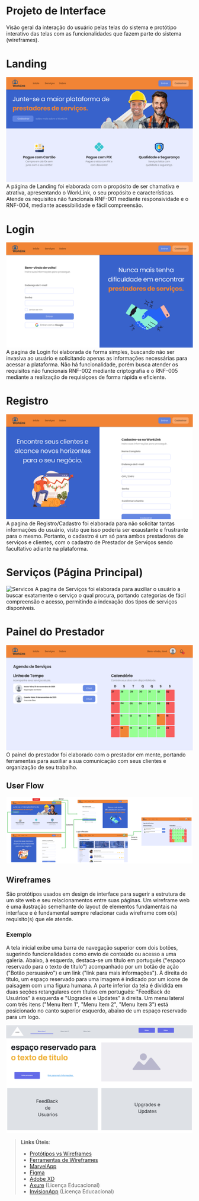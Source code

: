 
# Projeto de Interface

Visão geral da interação do usuário pelas telas do sistema e protótipo interativo das telas com as funcionalidades que fazem parte do sistema (wireframes).

# Landing
![Landing](img/pages/landing.png)
A página de Landing foi elaborada com o propósito de ser chamativa e atrativa, apresentando o WorkLink, o seu propósito e características.
Atende os requisitos não funcionais RNF-001 mediante responsividade e o RNF-004, mediante acessibilidade e fácil compreensão.

# Login
![Login](img/pages/login.png)
A pagina de Login foi elaborada de forma simples, buscando não ser invasiva ao usuário e solicitando apenas as informações necessárias para acessar a plataforma.
Não há funcionalidade, porém busca atender os requisitos não funcionais RNF-002	mediante criptografia e o RNF-005	mediante a realização de requisiçoes de forma rápida e eficiente.

# Registro
![Registro](img/pages/register.png)
A pagina de Registro/Cadastro foi elaborada para não solicitar tantas informações do usuário, visto que isso poderia ser exaustante e frustrante para o mesmo. Portanto, o cadastro é um só para ambos prestadores de serviços e clientes, com o cadastro de Prestador de Serviços sendo facultativo adiante na plataforma.

# Serviços (Página Principal)
![Servicos](img/pages/serviços.png)
A pagina de Serviços foi elaborada para auxiliar o usuário a buscar exatamente o serviço o qual procura, portando categorias de fácil compreensão e acesso, permitindo a indexação dos tipos de serviços disponíveis.

# Painel do Prestador
![Painel do Prestador](img/pages/painel.png)
O painel do prestador foi elaborado com o prestador em mente, portando ferramentas para auxiliar a sua comunicação com seus clientes e organização de seu trabalho.

## User Flow

![UserFlow](img/charts/userflow.png)

## Wireframes

São protótipos usados em design de interface para sugerir a estrutura de um site web e seu relacionamentos entre suas páginas. Um wireframe web é uma ilustração semelhante do layout de elementos fundamentais na interface e é fundamental sempre relacionar cada wireframe com o(s) requisito(s) que ele atende.

### Exemplo

A tela inicial exibe uma barra de navegação superior com dois botões, sugerindo funcionalidades como envio de conteúdo ou acesso a uma galeria. Abaixo, à esquerda, destaca-se um título em português ("espaço reservado para o texto de título") acompanhado por um botão de ação ("Botão persuasivo") e um link ("link para mais informações"). À direita do título, um espaço reservado para uma imagem é indicado por um ícone de paisagem com uma figura humana. A parte inferior da tela é dividida em duas seções retangulares com títulos em português: "FeedBack de Usuários" à esquerda e "Upgrades e Updates" à direita. Um menu lateral com três itens ("Menu Item 1", "Menu Item 2", "Menu Item 3") está posicionado no canto superior esquerdo, abaixo de um espaço reservado para um logo.

![Exemplo de Wireframe](/docs/img/wireframe.png)

 
> **Links Úteis**:
> - [Protótipos vs Wireframes](https://www.nngroup.com/videos/prototypes-vs-wireframes-ux-projects/)
> - [Ferramentas de Wireframes](https://rockcontent.com/blog/wireframes/)
> - [MarvelApp](https://marvelapp.com/developers/documentation/tutorials/)
> - [Figma](https://www.figma.com/)
> - [Adobe XD](https://www.adobe.com/br/products/xd.html#scroll)
> - [Axure](https://www.axure.com/edu) (Licença Educacional)
> - [InvisionApp](https://www.invisionapp.com/) (Licença Educacional)
